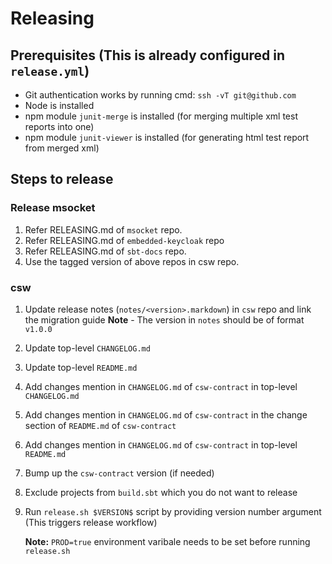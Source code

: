 # Releasing

## Prerequisites (This is already configured in `release.yml`)

* Git authentication works by running cmd: `ssh -vT git@github.com`
* Node is installed
* npm module `junit-merge` is installed (for merging multiple xml test reports into one)
* npm module `junit-viewer` is installed (for generating html test report from merged xml)

## Steps to release

### Release msocket

1. Refer RELEASING.md of `msocket` repo.
2. Refer RELEASING.md of `embedded-keycloak` repo
3. Refer RELEASING.md of `sbt-docs` repo.
2. Use the tagged version of above repos in csw repo.

### csw

1. Update release notes (`notes/<version>.markdown`) in `csw` repo and link the migration guide
 **Note** - The version in `notes` should be of format `v1.0.0`
2. Update top-level `CHANGELOG.md`
3. Update top-level `README.md`
4. Add changes mention in `CHANGELOG.md` of `csw-contract` in top-level `CHANGELOG.md`
5. Add changes mention in `CHANGELOG.md` of `csw-contract` in the change section of `README.md` of `csw-contract`
6. Add changes mention in `CHANGELOG.md` of `csw-contract` in top-level `README.md`
7. Bump up the `csw-contract` version (if needed)
8. Exclude projects from `build.sbt` which you do not want to release
9. Run `release.sh $VERSION$` script by providing version number argument (This triggers release workflow)

    **Note:** `PROD=true` environment varibale needs to be set before running `release.sh`

